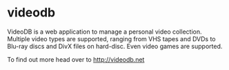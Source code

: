 videodb
=======

VideoDB is a web application to manage a personal video collection. Multiple video types are supported, ranging from VHS tapes and DVDs to Blu-ray discs and DivX files on hard-disc. Even video games are supported.

To find out more head over to http://videodb.net
